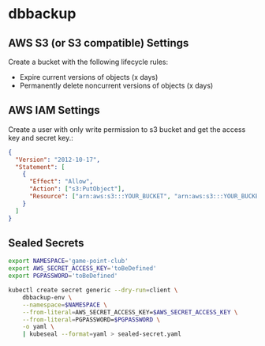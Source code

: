 # dbbackup

## AWS S3 (or S3 compatible) Settings

Create a bucket with the following lifecycle rules:

- Expire current versions of objects (x days)
- Permanently delete noncurrent versions of objects (x days)

## AWS IAM Settings

Create a user with only write permission to s3 bucket and get the access key and secret key.:

```json
{
  "Version": "2012-10-17",
  "Statement": [
    {
      "Effect": "Allow",
      "Action": ["s3:PutObject"],
      "Resource": ["arn:aws:s3:::YOUR_BUCKET", "arn:aws:s3:::YOUR_BUCKET/*"]
    }
  ]
}
```

## Sealed Secrets

```bash
export NAMESPACE='game-point-club'
export AWS_SECRET_ACCESS_KEY='toBeDefined'
export PGPASSWORD='toBeDefined'

kubectl create secret generic --dry-run=client \
    dbbackup-env \
    --namespace=$NAMESPACE \
    --from-literal=AWS_SECRET_ACCESS_KEY=$AWS_SECRET_ACCESS_KEY \
    --from-literal=PGPASSWORD=$PGPASSWORD \
    -o yaml \
    | kubeseal --format=yaml > sealed-secret.yaml
```
